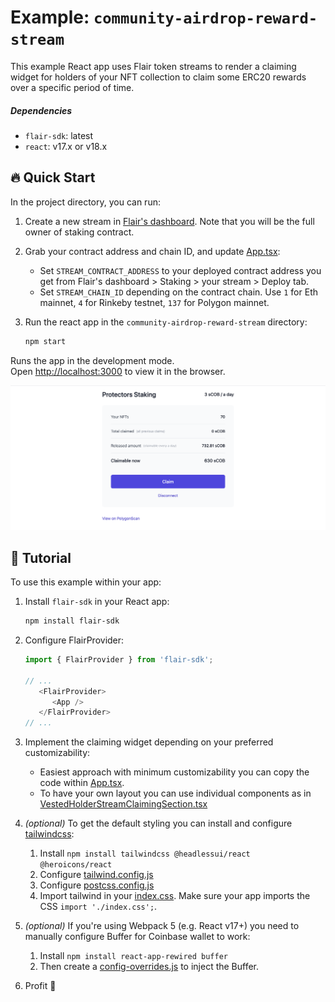 # Example: `community-airdrop-reward-stream`

This example React app uses Flair token streams to render a claiming widget for holders of your NFT collection to claim some ERC20 rewards over a specific period of time.

##### Dependencies

* `flair-sdk`: latest
* `react`: v17.x or v18.x

## :fire: Quick Start

In the project directory, you can run:

1. Create a new stream in [Flair's dashboard](https://app.flair.finance/streams). Note that you will be the full owner of staking contract.
2. Grab your contract address and chain ID, and update [App.tsx](./src/App.tsx):
   * Set `STREAM_CONTRACT_ADDRESS` to your deployed contract address you get from Flair's dashboard > Staking > your stream > Deploy tab.
   * Set `STREAM_CHAIN_ID` depending on the contract chain. Use `1` for Eth mainnet, `4` for Rinkeby testnet, `137` for Polygon mainnet.
3. Run the react app in the `community-airdrop-reward-stream` directory:

   ```sh
   npm start
   ```

Runs the app in the development mode.\
Open [http://localhost:3000](http://localhost:3000) to view it in the browser.

![Screenshot](./staking-screenshot.png)

## 🔮 Tutorial

To use this example within your app:

1. Install `flair-sdk` in your React app:

   ```sh
   npm install flair-sdk
   ```

2. Configure FlairProvider:

   ```ts
   import { FlairProvider } from 'flair-sdk';

   // ...
      <FlairProvider>
         <App />
      </FlairProvider>
   // ...
   ```

3. Implement the claiming widget depending on your preferred customizability:
   * Easiest approach with minimum customizability you can copy the code within [App.tsx](./src/App.tsx).
   * To have your own layout you can use individual components as in [VestedHolderStreamClaimingSection.tsx](https://github.com/0xflair/typescript-sdk/blob/main/packages/react-token-streams/src/presets/vested-holder-preset/sections/VestedHolderStreamClaimingSection.tsx#L24-L84)

4. *(optional)* To get the default styling you can install and configure [tailwindcss](https://tailwindcss.com/docs/installation/using-postcss):
   1. Install `npm install tailwindcss @headlessui/react @heroicons/react`
   2. Configure [tailwind.config.js](./tailwind.config.js)
   3. Configure [postcss.config.js](./postcss.config.js)
   4. Import tailwind in your [index.css](./src/index.css). Make sure your app imports the CSS `import './index.css';`.

5. *(optional)* If you're using Webpack 5 (e.g. React v17+) you need to manually configure Buffer for Coinbase wallet to work:
   1. Install `npm install react-app-rewired buffer`
   2. Then create a [config-overrides.js](config-overrides.js) to inject the Buffer.

6. Profit :rocket:
